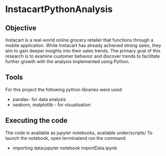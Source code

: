 # InstacartPythonAnalysis
## Objective
Instacart is a real-world online grocery retailer that functions through a mobile application. While Instacart has already achieved strong sales, they aim to gain deeper insights into their sales trends. The primary goal of this research is to examine customer behavior and discover trends to facilitate further growth with the analysis implemented using Python.
## Tools
For this project the following python libraries were used:
* pandas- for data analysis
* seaborn, matplotlib - for visualisation
## Executing the code
The code is available as jupyter notebooks, available under/scripts/
To launch the notebook, open terminaland run the command:
* importing data:jupyter notebook importData.ipynb
